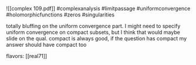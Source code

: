 ![[complex 109.pdf]] #complexanalysis #limitpassage #uniformconvergence #holomorphicfunctions #zeros #singularities 

totally bluffing on the uniform convergence part. I might need to specify uniform convergence on compact subsets, but I think that would maybe slide on the qual. compact is always good, if the question has compact my answer should have compact too

flavors: [[real71]]
